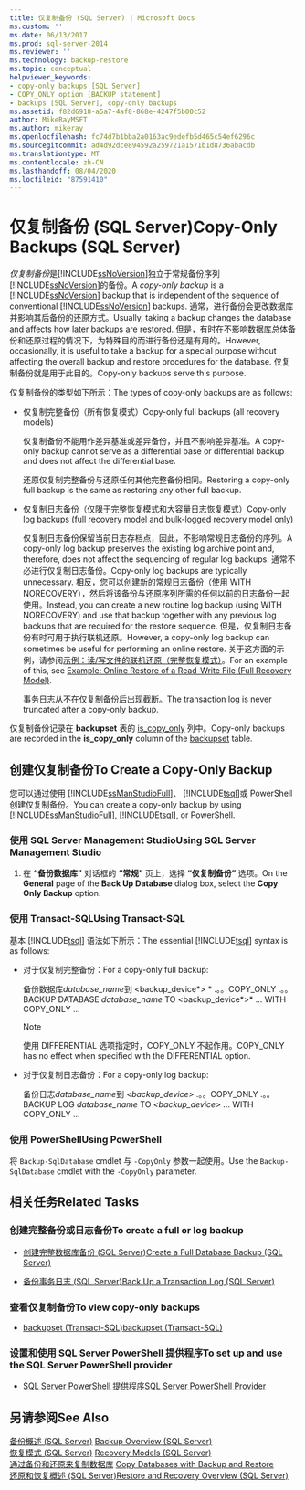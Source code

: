 ```yaml
---
title: 仅复制备份 (SQL Server) | Microsoft Docs
ms.custom: ''
ms.date: 06/13/2017
ms.prod: sql-server-2014
ms.reviewer: ''
ms.technology: backup-restore
ms.topic: conceptual
helpviewer_keywords:
- copy-only backups [SQL Server]
- COPY_ONLY option [BACKUP statement]
- backups [SQL Server], copy-only backups
ms.assetid: f82d6918-a5a7-4af8-868e-4247f5b00c52
author: MikeRayMSFT
ms.author: mikeray
ms.openlocfilehash: fc74d7b1bba2a0163ac9edefb5d465c54ef6296c
ms.sourcegitcommit: ad4d92dce894592a259721a1571b1d8736abacdb
ms.translationtype: MT
ms.contentlocale: zh-CN
ms.lasthandoff: 08/04/2020
ms.locfileid: "87591410"
---
```

# <a name="copy-only-backups-sql-server"></a><span data-ttu-id="b3da8-102">仅复制备份 (SQL Server)</span><span class="sxs-lookup"><span data-stu-id="b3da8-102">Copy-Only Backups (SQL Server)</span></span>
  <span data-ttu-id="b3da8-103">*仅复制备份*是[!INCLUDE[ssNoVersion](../../includes/ssnoversion-md.md)]独立于常规备份序列[!INCLUDE[ssNoVersion](../../includes/ssnoversion-md.md)]的备份。</span><span class="sxs-lookup"><span data-stu-id="b3da8-103">A *copy-only backup* is a [!INCLUDE[ssNoVersion](../../includes/ssnoversion-md.md)] backup that is independent of the sequence of conventional [!INCLUDE[ssNoVersion](../../includes/ssnoversion-md.md)] backups.</span></span> <span data-ttu-id="b3da8-104">通常，进行备份会更改数据库并影响其后备份的还原方式。</span><span class="sxs-lookup"><span data-stu-id="b3da8-104">Usually, taking a backup changes the database and affects how later backups are restored.</span></span> <span data-ttu-id="b3da8-105">但是，有时在不影响数据库总体备份和还原过程的情况下，为特殊目的而进行备份还是有用的。</span><span class="sxs-lookup"><span data-stu-id="b3da8-105">However, occasionally, it is useful to take a backup for a special purpose without affecting the overall backup and restore procedures for the database.</span></span> <span data-ttu-id="b3da8-106">仅复制备份就是用于此目的。</span><span class="sxs-lookup"><span data-stu-id="b3da8-106">Copy-only backups serve this purpose.</span></span>  
  
 <span data-ttu-id="b3da8-107">仅复制备份的类型如下所示：</span><span class="sxs-lookup"><span data-stu-id="b3da8-107">The types of copy-only backups are as follows:</span></span>  
  
-   <span data-ttu-id="b3da8-108">仅复制完整备份（所有恢复模式）</span><span class="sxs-lookup"><span data-stu-id="b3da8-108">Copy-only full backups (all recovery models)</span></span>  
  
     <span data-ttu-id="b3da8-109">仅复制备份不能用作差异基准或差异备份，并且不影响差异基准。</span><span class="sxs-lookup"><span data-stu-id="b3da8-109">A copy-only backup cannot serve as a differential base or differential backup and does not affect the differential base.</span></span>  
  
     <span data-ttu-id="b3da8-110">还原仅复制完整备份与还原任何其他完整备份相同。</span><span class="sxs-lookup"><span data-stu-id="b3da8-110">Restoring a copy-only full backup is the same as restoring any other full backup.</span></span>  
  
-   <span data-ttu-id="b3da8-111">仅复制日志备份（仅限于完整恢复模式和大容量日志恢复模式）</span><span class="sxs-lookup"><span data-stu-id="b3da8-111">Copy-only log backups (full recovery model and bulk-logged recovery model only)</span></span>  
  
     <span data-ttu-id="b3da8-112">仅复制日志备份保留当前日志存档点，因此，不影响常规日志备份的序列。</span><span class="sxs-lookup"><span data-stu-id="b3da8-112">A copy-only log backup preserves the existing log archive point and, therefore, does not affect the sequencing of regular log backups.</span></span> <span data-ttu-id="b3da8-113">通常不必进行仅复制日志备份。</span><span class="sxs-lookup"><span data-stu-id="b3da8-113">Copy-only log backups are typically unnecessary.</span></span> <span data-ttu-id="b3da8-114">相反，您可以创建新的常规日志备份（使用 WITH NORECOVERY），然后将该备份与还原序列所需的任何以前的日志备份一起使用。</span><span class="sxs-lookup"><span data-stu-id="b3da8-114">Instead, you can create a new routine log backup (using WITH NORECOVERY) and use that backup together with any previous log backups that are required for the restore sequence.</span></span> <span data-ttu-id="b3da8-115">但是，仅复制日志备份有时可用于执行联机还原。</span><span class="sxs-lookup"><span data-stu-id="b3da8-115">However, a copy-only log backup can sometimes be useful for performing an online restore.</span></span> <span data-ttu-id="b3da8-116">关于这方面的示例，请参阅[示例：读/写文件的联机还原（完整恢复模式）](example-online-restore-of-a-read-write-file-full-recovery-model.md)。</span><span class="sxs-lookup"><span data-stu-id="b3da8-116">For an example of this, see [Example: Online Restore of a Read-Write File &#40;Full Recovery Model&#41;](example-online-restore-of-a-read-write-file-full-recovery-model.md).</span></span>  
  
     <span data-ttu-id="b3da8-117">事务日志从不在仅复制备份后出现截断。</span><span class="sxs-lookup"><span data-stu-id="b3da8-117">The transaction log is never truncated after a copy-only backup.</span></span>  
  
 <span data-ttu-id="b3da8-118">仅复制备份记录在 **backupset** 表的 [is_copy_only](/sql/relational-databases/system-tables/backupset-transact-sql) 列中。</span><span class="sxs-lookup"><span data-stu-id="b3da8-118">Copy-only backups are recorded in the **is_copy_only** column of the [backupset](/sql/relational-databases/system-tables/backupset-transact-sql) table.</span></span>  
  
## <a name="to-create-a-copy-only-backup"></a><span data-ttu-id="b3da8-119">创建仅复制备份</span><span class="sxs-lookup"><span data-stu-id="b3da8-119">To Create a Copy-Only Backup</span></span>  
 <span data-ttu-id="b3da8-120">您可以通过使用 [!INCLUDE[ssManStudioFull](../../includes/ssmanstudiofull-md.md)]、 [!INCLUDE[tsql](../../../includes/tsql-md.md)]或 PowerShell 创建仅复制备份。</span><span class="sxs-lookup"><span data-stu-id="b3da8-120">You can create a copy-only backup by using [!INCLUDE[ssManStudioFull](../../includes/ssmanstudiofull-md.md)], [!INCLUDE[tsql](../../../includes/tsql-md.md)], or PowerShell.</span></span>  
  
###  <a name="using-sql-server-management-studio"></a><a name="SSMSProcedure"></a> <span data-ttu-id="b3da8-121">使用 SQL Server Management Studio</span><span class="sxs-lookup"><span data-stu-id="b3da8-121">Using SQL Server Management Studio</span></span>  
  
1.  <span data-ttu-id="b3da8-122">在 **“备份数据库”** 对话框的 **“常规”** 页上，选择 **“仅复制备份”** 选项。</span><span class="sxs-lookup"><span data-stu-id="b3da8-122">On the **General** page of the **Back Up Database** dialog box, select the **Copy Only Backup** option.</span></span>  
  
###  <a name="using-transact-sql"></a><a name="TsqlProcedure"></a> <span data-ttu-id="b3da8-123">使用 Transact-SQL</span><span class="sxs-lookup"><span data-stu-id="b3da8-123">Using Transact-SQL</span></span>  
 <span data-ttu-id="b3da8-124">基本 [!INCLUDE[tsql](../../../includes/tsql-md.md)] 语法如下所示：</span><span class="sxs-lookup"><span data-stu-id="b3da8-124">The essential [!INCLUDE[tsql](../../../includes/tsql-md.md)] syntax is as follows:</span></span>  
  
-   <span data-ttu-id="b3da8-125">对于仅复制完整备份：</span><span class="sxs-lookup"><span data-stu-id="b3da8-125">For a copy-only full backup:</span></span>  
  
     <span data-ttu-id="b3da8-126">备份数据库*database_name*到 \<backup_device*> \* .。。COPY_ONLY .。。</span><span class="sxs-lookup"><span data-stu-id="b3da8-126">BACKUP DATABASE *database_name* TO \<backup_device*>\* ... WITH COPY_ONLY ...</span></span>  
  
    > [!NOTE]  
    >  <span data-ttu-id="b3da8-127">使用 DIFFERENTIAL 选项指定时，COPY_ONLY 不起作用。</span><span class="sxs-lookup"><span data-stu-id="b3da8-127">COPY_ONLY has no effect when specified with the DIFFERENTIAL option.</span></span>  
  
-   <span data-ttu-id="b3da8-128">对于仅复制日志备份：</span><span class="sxs-lookup"><span data-stu-id="b3da8-128">For a copy-only log backup:</span></span>  
  
     <span data-ttu-id="b3da8-129">备份日志*database_name*到 *\<*backup_device*>* .。。COPY_ONLY .。。</span><span class="sxs-lookup"><span data-stu-id="b3da8-129">BACKUP LOG *database_name* TO *\<*backup_device*>* ... WITH COPY_ONLY ...</span></span>  
  
###  <a name="using-powershell"></a><a name="PowerShellProcedure"></a> <span data-ttu-id="b3da8-130">使用 PowerShell</span><span class="sxs-lookup"><span data-stu-id="b3da8-130">Using PowerShell</span></span>  
  
<span data-ttu-id="b3da8-131">将 `Backup-SqlDatabase` cmdlet 与 `-CopyOnly` 参数一起使用。</span><span class="sxs-lookup"><span data-stu-id="b3da8-131">Use the `Backup-SqlDatabase` cmdlet with the `-CopyOnly` parameter.</span></span>  
  
##  <a name="related-tasks"></a><a name="RelatedTasks"></a> <span data-ttu-id="b3da8-132">相关任务</span><span class="sxs-lookup"><span data-stu-id="b3da8-132">Related Tasks</span></span>  

### <a name="to-create-a-full-or-log-backup"></a><span data-ttu-id="b3da8-133">创建完整备份或日志备份</span><span class="sxs-lookup"><span data-stu-id="b3da8-133">To create a full or log backup</span></span>
  
-   [<span data-ttu-id="b3da8-134">创建完整数据库备份 (SQL Server)</span><span class="sxs-lookup"><span data-stu-id="b3da8-134">Create a Full Database Backup &#40;SQL Server&#41;</span></span>](create-a-full-database-backup-sql-server.md)  
  
-   [<span data-ttu-id="b3da8-135">备份事务日志 (SQL Server)</span><span class="sxs-lookup"><span data-stu-id="b3da8-135">Back Up a Transaction Log &#40;SQL Server&#41;</span></span>](back-up-a-transaction-log-sql-server.md)  
  
### <a name="to-view-copy-only-backups"></a><span data-ttu-id="b3da8-136">查看仅复制备份</span><span class="sxs-lookup"><span data-stu-id="b3da8-136">To view copy-only backups</span></span>
  
-   [<span data-ttu-id="b3da8-137">backupset (Transact-SQL)</span><span class="sxs-lookup"><span data-stu-id="b3da8-137">backupset &#40;Transact-SQL&#41;</span></span>](/sql/relational-databases/system-tables/backupset-transact-sql)  
  
### <a name="to-set-up-and-use-the-sql-server-powershell-provider"></a><span data-ttu-id="b3da8-138">设置和使用 SQL Server PowerShell 提供程序</span><span class="sxs-lookup"><span data-stu-id="b3da8-138">To set up and use the SQL Server PowerShell provider</span></span>
  
-   [<span data-ttu-id="b3da8-139">SQL Server PowerShell 提供程序</span><span class="sxs-lookup"><span data-stu-id="b3da8-139">SQL Server PowerShell Provider</span></span>](../../powershell/sql-server-powershell-provider.md)  

## <a name="see-also"></a><span data-ttu-id="b3da8-140">另请参阅</span><span class="sxs-lookup"><span data-stu-id="b3da8-140">See Also</span></span>  
 <span data-ttu-id="b3da8-141">[备份概述 (SQL Server)](backup-overview-sql-server.md) </span><span class="sxs-lookup"><span data-stu-id="b3da8-141">[Backup Overview &#40;SQL Server&#41;](backup-overview-sql-server.md) </span></span>  
 <span data-ttu-id="b3da8-142">[恢复模式 (SQL Server)](recovery-models-sql-server.md) </span><span class="sxs-lookup"><span data-stu-id="b3da8-142">[Recovery Models &#40;SQL Server&#41;](recovery-models-sql-server.md) </span></span>  
 <span data-ttu-id="b3da8-143">[通过备份和还原来复制数据库](../databases/copy-databases-with-backup-and-restore.md) </span><span class="sxs-lookup"><span data-stu-id="b3da8-143">[Copy Databases with Backup and Restore](../databases/copy-databases-with-backup-and-restore.md) </span></span>  
 [<span data-ttu-id="b3da8-144">还原和恢复概述 (SQL Server)</span><span class="sxs-lookup"><span data-stu-id="b3da8-144">Restore and Recovery Overview &#40;SQL Server&#41;</span></span>](restore-and-recovery-overview-sql-server.md)  

